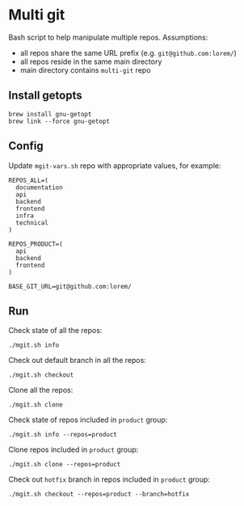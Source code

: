 # Multi git

Bash script to help manipulate multiple repos.
Assumptions:

- all repos share the same URL prefix (e.g. `git@github.com:lorem/`)
- all repos reside in the same main directory
- main directory contains `multi-git` repo

## Install getopts

    brew install gnu-getopt
    brew link --force gnu-getopt

## Config

Update `mgit-vars.sh` repo with appropriate values, for example:

    REPOS_ALL=(
      documentation
      api
      backend
      frontend
      infra
      technical
    )
    
    REPOS_PRODUCT=(
      api
      backend
      frontend
    )
    
    BASE_GIT_URL=git@github.com:lorem/


## Run

Check state of all the repos:

    ./mgit.sh info
    
Check out default branch in all the repos:

    ./mgit.sh checkout
    
Clone all the repos:

    ./mgit.sh clone
    
Check state of repos included in `product` group:    
    
    ./mgit.sh info --repos=product

Clone repos included in `product` group:    

    ./mgit.sh clone --repos=product

Check out `hotfix` branch in repos included in `product` group:

    ./mgit.sh checkout --repos=product --branch=hotfix
